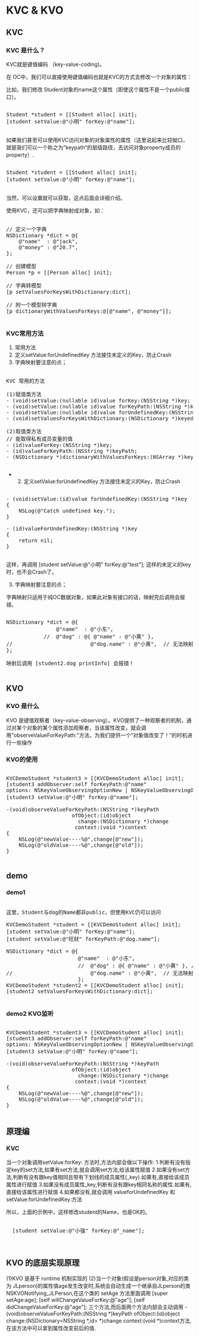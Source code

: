 #  KVC & KVO


## KVC


### KVC 是什么？

KVC就是键值编码 （key-value-coding)。

在 OC中，我们可以直接使用键值编码也就是KVC的方式去修改一个对象的属性：

比如，我们修改 Student对象的name这个属性（即使这个属性不是一个public接口）。

<pre>

Student *student = [[Student alloc] init];
[student setValue:@"小明" forKey:@"name"];

</pre>

如果我们甚至可以使用KVC访问对象的对象属性的属性（这里说起来比较拗口，就是我们可以一个称之为”keypath“的层级路径，去访问对象property成员的property）.


<pre>

Student *student = [[Student alloc] init];
[student setValue:@"小明" forKey:@"name"];

</pre>


当然，可以设置就可以获取，这点后面会详细介绍。


使用KVC，还可以把字典映射成对象，如：

<pre>

// 定义一个字典
NSDictionary *dict = @{
    @"name"  : @"jack",
    @"money" : @"20.7",
};

// 创建模型
Person *p = [[Person alloc] init];

// 字典转模型
[p setValuesForKeysWithDictionary:dict];

// 附一个模型转字典
[p dictionaryWithValuesForKeys:@[@"name", @"money"]];

</pre>




### KVC常用方法

1. 常用方法
2. 定义setValue:forUndefinedKey 方法接住未定义的Key，防止Crash
3. 字典映射要注意的点；


<pre>

KVC 常用的方法

(1)赋值类方法
- (void)setValue:(nullable id)value forKey:(NSString *)key;
- (void)setValue:(nullable id)value forKeyPath:(NSString *)keyPath;
- (void)setValue:(nullable id)value forUndefinedKey:(NSString *)key;
- (void)setValuesForKeysWithDictionary:(NSDictionary<NSString *, id> *)keyedValues;

(2)取值类方法
// 能取得私有成员变量的值
- (id)valueForKey:(NSString *)key;
- (id)valueForKeyPath:(NSString *)keyPath;
- (NSDictionary *)dictionaryWithValuesForKeys:(NSArray *)keys;

</pre>


- 2. 定义setValue:forUndefinedKey 方法接住未定义的Key，防止Crash

<pre>

- (void)setValue:(id)value forUndefinedKey:(NSString *)key
{
    NSLog(@"Catch undefined key.");
}

- (id)valueForUndefinedKey:(NSString *)key
{
    return nil;
}

</pre>

这样，再调用 [student setValue:@"小明" forKey:@"test"]; 这样的未定义的key时，也不会Crash了。


3. 字典映射要注意的点；

字典映射只适用于纯OC数据对象，如果此对象有接口的话，映射完后调用会报错。

<pre>

NSDictionary *dict = @{
                @"name"  : @"小东",
            //  @"dog" : @{ @"name" : @"小黄" },
//                         @"dog.name" : @"小黄",  // 无法映射keypath
};

映射后调用 [student2.dog printInfo] 会报错！

</pre>


## KVO


### KVO 是什么

KVO 是键值观察者（key-value-observing）。KVO提供了一种观察者的机制，通过对某个对象的某个属性添加观察者，当该属性改变，就会调用"observeValueForKeyPath:"方法，为我们提供一个“对象值改变了！”的时机进行一些操作


### KVO的使用

<pre>

KVCDemoStudent *student3 = [[KVCDemoStudent alloc] init];
[student3 addObserver:self forKeyPath:@"name"
options: NSKeyValueObservingOptionNew | NSKeyValueObservingOptionOld context:NULL];
[student3 setValue:@"小明" forKey:@"name"];

-(void)observeValueForKeyPath:(NSString *)keyPath
                     ofObject:(id)object
                       change:(NSDictionary<NSKeyValueChangeKey,id> *)change
                      context:(void *)context
{
    NSLog(@"newValue----%@",change[@"new"]);
    NSLog(@"oldValue----%@",change[@"old"]);
}

</pre>



## demo

### demo1

<pre>

这里，Student与dog的Name都非public，但使用KVC仍可以访问

KVCDemoStudent *student = [[KVCDemoStudent alloc] init];
[student setValue:@"小明" forKey:@"name"];
[student setValue:@"旺财" forKeyPath:@"dog.name"];

NSDictionary *dict = @{
                       @"name"  : @"小东",
                       //  @"dog" : @{ @"name" : @"小黄" }, // 会出现上面说的非纯数据对象报错
//                         @"dog.name" : @"小黄",  // 无法映射keypath
                       };
KVCDemoStudent *student2 = [[KVCDemoStudent alloc] init];
[student2 setValuesForKeysWithDictionary:dict];

</pre>

### demo2 KVO监听

<pre>

KVCDemoStudent *student3 = [[KVCDemoStudent alloc] init];
[student3 addObserver:self forKeyPath:@"name"
options: NSKeyValueObservingOptionNew | NSKeyValueObservingOptionOld context:NULL];
[student3 setValue:@"小明" forKey:@"name"];

-(void)observeValueForKeyPath:(NSString *)keyPath
                     ofObject:(id)object
                       change:(NSDictionary<NSKeyValueChangeKey,id> *)change
                      context:(void *)context
{
    NSLog(@"newValue----%@",change[@"new"]);
    NSLog(@"oldValue----%@",change[@"old"]);
}

</pre>


## 原理编

### KVC

当一个对象调用setValue:forKey: 方法时,方法内部会做以下操作:
 1.判断有没有指定key的set方法,如果有set方法,就会调用set方法,给该属性赋值
 2.如果没有set方法,判断有没有跟key值相同且带有下划线的成员属性(_key).如果有,直接给该成员属性进行赋值
 3.如果没有成员属性_key,判断有没有跟key相同名称的属性.如果有,直接给该属性进行赋值
 4.如果都没有,就会调用 valueforUndefinedKey 和setValue:forUndefinedKey:方法

 所以，上面的示例中，这样修改student的Name，也是OK的。

 <pre>

  [student setValue:@"小强" forKey:@"_name"];
 
 </pre>


##  KVO 的底层实现原理

(1)KVO 是基于 runtime 机制实现的
(2)当一个对象(假设是person对象,对应的类为 JLperson)的属性值age发生改变时,系统会自动生成一个继承自JLperson的类NSKVONotifying_JLPerson,在这个类的 setAge 方法里面调用
    [super setAge:age];
    [self willChangeValueForKey:@"age"];
    [self didChangeValueForKey:@"age"];
 三个方法,而后面两个方法内部会主动调用
 -(void)observeValueForKeyPath:(NSString *)keyPath ofObject:(id)object change:(NSDictionary<NSString *,id> *)change context:(void *)context方法,在该方法中可以拿到属性改变前后的值.
